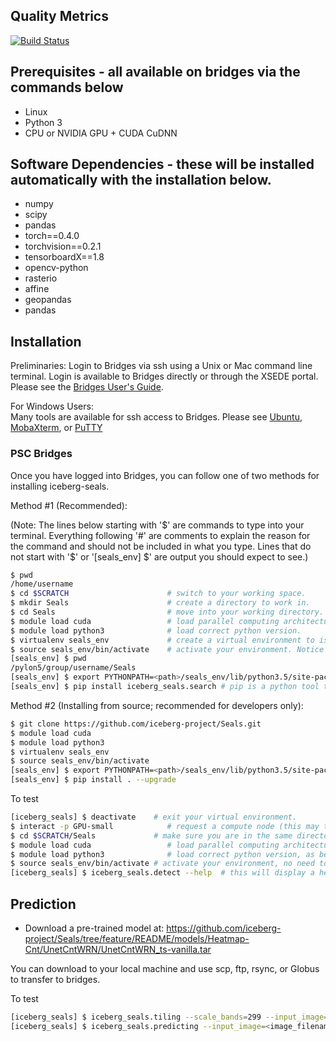 ## Quality Metrics

[![Build Status](https://travis-ci.com/iceberg-project/Seals.svg?branch=devel)](https://travis-ci.com/iceberg-project/Seals)

## Prerequisites - all available on bridges via the commands below
- Linux
- Python 3
- CPU or NVIDIA GPU + CUDA CuDNN

## Software Dependencies - these will be installed automatically with the installation below.
- numpy
- scipy
- pandas
- torch==0.4.0
- torchvision==0.2.1
- tensorboardX==1.8
- opencv-python
- rasterio
- affine
- geopandas
- pandas

## Installation
Preliminaries:
Login to Bridges via ssh using a Unix or Mac command line terminal.  Login is available to Bridges directly or through the XSEDE portal. Please see the <a href="https://portal.xsede.org/psc-bridges">Bridges User's Guide</a>.  

For Windows Users:  
Many tools are available for ssh access to Bridges.  Please see <a href="https://ubuntu.com/tutorials/tutorial-ubuntu-on-windows#1-overview">Ubuntu</a>, <a href="https://mobaxterm.mobatek.net/">MobaXterm</a>, or <a href="https://www.chiark.greenend.org.uk/~sgtatham/putty/">PuTTY</a>

### PSC Bridges
Once you have logged into Bridges, you can follow one of two methods for installing iceberg-seals.

Method #1 (Recommended):  

(Note: The lines below starting with '$' are commands to type into your terminal.  Everything following '#' are comments to explain the reason for the command and should not be included in what you type.  Lines that do not start with '$' or '[seals_env] $' are output you should expect to see.)

```bash
$ pwd
/home/username
$ cd $SCRATCH                      # switch to your working space.
$ mkdir Seals                      # create a directory to work in.
$ cd Seals                         # move into your working directory.
$ module load cuda                 # load parallel computing architecture.
$ module load python3              # load correct python version.
$ virtualenv seals_env             # create a virtual environment to isolate your work from the default system.
$ source seals_env/bin/activate    # activate your environment. Notice the command line prompt changes to show your environment on the next line.
[seals_env] $ pwd
/pylon5/group/username/Seals
[seals_env] $ export PYTHONPATH=<path>/seals_env/lib/python3.5/site-packages # set a system variable to point python to your specific code. (Replace <path> with the results of pwd command above.
[seals_env] $ pip install iceberg_seals.search # pip is a python tool to extract the requested software (iceberg_seals.search in this case) from a repository. (this may take several minutes).
```

Method #2 (Installing from source; recommended for developers only): 

```bash
$ git clone https://github.com/iceberg-project/Seals.git
$ module load cuda
$ module load python3
$ virtualenv seals_env
$ source seals_env/bin/activate
[seals_env] $ export PYTHONPATH=<path>/seals_env/lib/python3.5/site-packages
[seals_env] $ pip install . --upgrade
```

To test
```bash
[iceberg_seals] $ deactivate    # exit your virtual environment.
$ interact -p GPU-small            # request a compute node (this may take a minute or two or more).
$ cd $SCRATCH/Seals             # make sure you are in the same directory where everything was set up before.
$ module load cuda                 # load parallel computing architecture, as before.
$ module load python3              # load correct python version, as before.
$ source seals_env/bin/activate # activate your environment, no need to create a new environment because the Seals tools are installed and isolated here.
[iceberg_seals] $ iceberg_seals.detect --help  # this will display a help screen of available usage and parameters.
```
## Prediction
- Download a pre-trained model at: https://github.com/iceberg-project/Seals/tree/feature/README/models/Heatmap-Cnt/UnetCntWRN/UnetCntWRN_ts-vanilla.tar 

You can download to your local machine and use scp, ftp, rsync, or Globus to transfer to bridges.

To test
```bash
[iceberg_seals] $ iceberg_seals.tiling --scale_bands=299 --input_image=<image_abspath> --output_folder=./test
[iceberg_seals] $ iceberg_seals.predicting --input_image=<image_filename> --model_architecture=UnetCntWRN --hyperparameter_set=A --training_set=test_vanilla --test_folder=./test --model_path=./ --output_folder=./test_image
```
